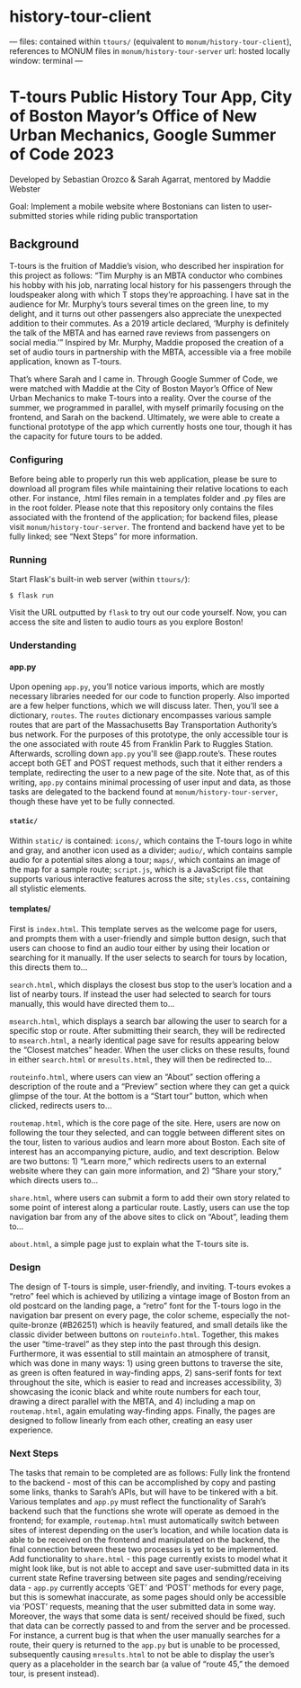# history-tour-client

—
files: contained within `ttours/` (equivalent to `monum/history-tour-client`), references to MONUM files in `monum/history-tour-server`
url: hosted locally
window: terminal
—


# T-tours Public History Tour App, City of Boston Mayor’s Office of New Urban Mechanics, Google Summer of Code 2023
Developed by Sebastian Orozco & Sarah Agarrat, mentored by Maddie Webster


Goal: Implement a mobile website where Bostonians can listen to user-submitted stories while riding public transportation


## Background


T-tours is the fruition of Maddie’s vision, who described her inspiration for this project as follows: “Tim Murphy is an MBTA conductor who combines his hobby with his job, narrating local history for his passengers through the loudspeaker along with which T stops they’re approaching. I have sat in the audience for Mr. Murphy’s tours several times on the green line, to my delight, and it turns out other passengers also appreciate the unexpected addition to their commutes. As a 2019 article declared, ‘Murphy is definitely the talk of the MBTA and has earned rave reviews from passengers on social media.’” Inspired by Mr. Murphy, Maddie proposed the creation of a set of audio tours in partnership with the MBTA, accessible via a free mobile application, known as T-tours.


That’s where Sarah and I came in. Through Google Summer of Code, we were matched with Maddie at the City of Boston Mayor’s Office of New Urban Mechanics to make T-tours into a reality. Over the course of the summer, we programmed in parallel, with myself primarily focusing on the frontend, and Sarah on the backend. Ultimately, we were able to create a functional prototype of the app which currently hosts one tour, though it has the capacity for future tours to be added. 


### Configuring


Before being able to properly run this web application, please be sure to download all program files while maintaining their relative locations to each other. For instance, .html files remain in a templates folder and .py files are in the root folder. Please note that this repository only contains the files associated with the frontend of the application; for backend files, please visit `monum/history-tour-server`. The frontend and backend have yet to be fully linked; see “Next Steps” for more information. 


### Running


Start Flask's built-in web server (within `ttours/`):


```
$ flask run
```


Visit the URL outputted by `flask` to try out our code yourself. Now, you can access the site and listen to audio tours as you explore Boston!


### Understanding


#### app.py
Upon opening `app.py`, you’ll notice various imports, which are mostly necessary libraries needed for our code to function properly. Also imported are a few helper functions, which we will discuss later.
Then, you’ll see a dictionary, `routes`. The `routes` dictionary encompasses various sample routes that are part of the Massachusetts Bay Transportation Authority’s bus network. For the purposes of this prototype, the only accessible tour is the one associated with route 45 from Franklin Park to Ruggles Station. 
Afterwards, scrolling down `app.py` you'll see @app.route’s. These routes accept both GET and POST request methods, such that it either renders a template, redirecting the user to a new page of the site. 
Note that, as of this writing, `app.py` contains minimal processing of user input and data, as those tasks are delegated to the backend found at `monum/history-tour-server`, though these have yet to be fully connected. 


#### `static/`
Within `static/` is contained:
`icons/`, which contains the T-tours logo in white and gray, and another icon used as a divider;
`audio/`, which contains sample audio for a potential sites along a tour;
`maps/`, which contains an image of the map for a sample route;
`script.js`, which is a JavaScript file that supports various interactive features across the site;
`styles.css`, containing all stylistic elements.




#### templates/
First is `index.html`.  This template serves as the welcome page for users, and prompts them with a user-friendly and simple button design, such that users can choose to find an audio tour either by using their location or searching for it manually. If the user selects to search for tours by location, this directs them to...


`search.html`, which displays the closest bus stop to the user’s location and a list of nearby tours. If instead the user had selected to search for tours manually, this would have directed them to...


`msearch.html`, which displays a search bar allowing the user to search for a specific stop or route. After submitting their search, they will be redirected to `msearch.html`, a nearly identical page save for results appearing below the “Closest matches” header. When the user clicks on these results, found in either `search.html` or `mresults.html`, they will then be redirected to...


`routeinfo.html`, where users can view an “About” section offering a description of the route and a “Preview” section where they can get a quick glimpse of the tour. At the bottom is a “Start tour” button, which when clicked, redirects users to...


`routemap.html`, which is the core page of the site. Here, users are now on following the tour they selected, and can toggle between different sites on the tour, listen to various audios and learn more about Boston. Each site of interest has an accompanying picture, audio, and text description. Below are two buttons: 1) “Learn more,” which redirects users to an external website where they can gain more information, and 2) “Share your story,” which directs users to…


`share.html`, where users can submit a form to add their own story related to some point of interest along a particular route. Lastly, users can use the top navigation bar from any of the above sites to click on “About”, leading them to...


`about.html`, a simple page just to explain what the T-tours site is. 


### Design
The design of T-tours is simple, user-friendly, and inviting. T-tours evokes a “retro” feel which is achieved by utilizing a vintage image of Boston from an old postcard on the landing page, a “retro” font for the T-tours logo in the navigation bar present on every page, the color scheme, especially the not-quite-bronze (#B26251) which is heavily featured, and small details like the classic divider between buttons on `routeinfo.html`. Together, this makes the user “time-travel” as they step into the past through this design. Furthermore, it was essential to still maintain an atmosphere of transit, which was done in many ways: 1) using green buttons to traverse the site, as green is often featured in way-finding apps, 2) sans-serif fonts for text throughout the site, which is easier to read and increases accessibility, 3) showcasing the iconic black and white route numbers for each tour, drawing a direct parallel with the MBTA, and 4) including a map on `routemap.html`, again emulating way-finding apps. Finally, the pages are designed to follow linearly from each other, creating an easy user experience.


### Next Steps


The tasks that remain to be completed are as follows:
Fully link the frontend to the backend - most of this can be accomplished by copy and pasting some links, thanks to Sarah’s APIs, but will have to be tinkered with a bit. Various templates and `app.py` must reflect the functionality of Sarah’s backend such that the functions she wrote will operate as demoed in the frontend; for example, `routemap.html` must automatically switch between sites of interest depending on the user’s location, and while location data is able to be received on the frontend and manipulated on the backend, the final connection between these two processes is yet to be implemented. 
Add functionality to `share.html` - this page currently exists to model what it might look like, but is not able to accept and save user-submitted data in its current state
Refine traversing between site pages and sending/receiving data - `app.py` currently accepts ‘GET’ and ‘POST’ methods for every page, but this is somewhat inaccurate, as some pages should only be accessible via ‘POST’ requests, meaning that the user submitted data in some way. Moreover, the ways that some data is sent/ received should be fixed, such that data can be correctly passed to and from the server and be processed. For instance, a current bug is that when the user manually searches for a route, their query is returned to the `app.py` but is unable to be processed, subsequently causing `mresults.html` to not be able to display the user’s query as a placeholder in the search bar (a value of “route 45,” the demoed tour, is present instead). 
